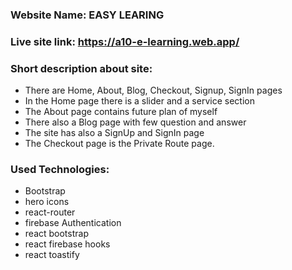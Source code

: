 ###  Website Name: EASY LEARING
###  Live site link: https://a10-e-learning.web.app/

### Short description about site:
- There are Home, About, Blog, Checkout, Signup, SignIn pages
- In the Home page there is a slider and a service section
- The About page contains future plan of myself
- There also a Blog page with few question and answer
- The site has also a SignUp and SignIn page 
- The Checkout page is the Private Route page. 


### Used Technologies:
- Bootstrap
- hero icons
- react-router
- firebase Authentication
- react bootstrap
- react firebase hooks
- react toastify
